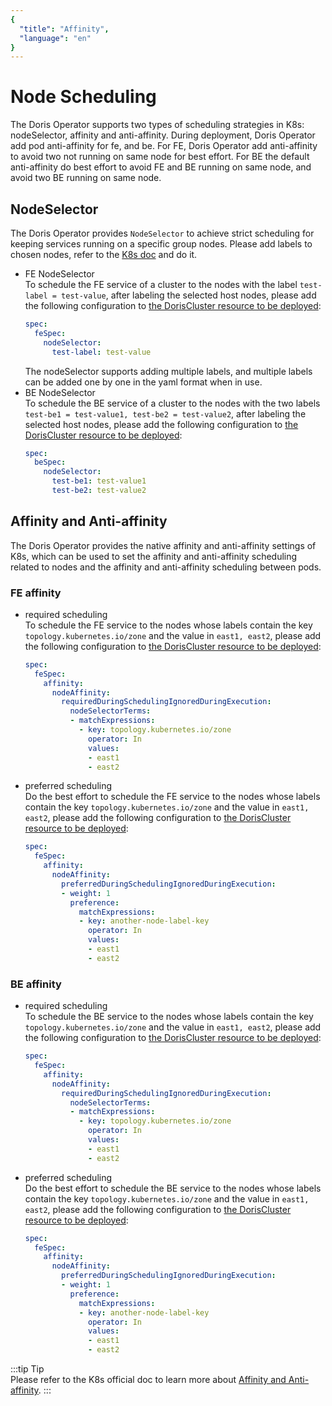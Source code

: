 ```yaml
---
{
  "title": "Affinity",
  "language": "en"
}
---
```


<!-- 
Licensed to the Apache Software Foundation (ASF) under one
or more contributor license agreements.  See the NOTICE file
distributed with this work for additional information
regarding copyright ownership.  The ASF licenses this file
to you under the Apache License, Version 2.0 (the
"License"); you may not use this file except in compliance
with the License.  You may obtain a copy of the License at

  http://www.apache.org/licenses/LICENSE-2.0

Unless required by applicable law or agreed to in writing,
software distributed under the License is distributed on an
"AS IS" BASIS, WITHOUT WARRANTIES OR CONDITIONS OF ANY
KIND, either express or implied.  See the License for the
specific language governing permissions and limitations
under the License.
-->

# Node Scheduling
The Doris Operator supports two types of scheduling strategies in K8s: nodeSelector, affinity and anti-affinity. During deployment, Doris Operator add pod anti-affinity for fe, and be. For FE, Doris Operator add anti-affinity to avoid two not running on same node for best effort.
For BE the default anti-affinity do best effort to avoid FE and BE running on same node, and avoid two BE running on same node.

## NodeSelector
The Doris Operator provides `NodeSelector` to achieve strict scheduling for keeping services running on a specific group nodes. Please add labels to chosen nodes, refer to the [K8s doc](https://kubernetes.io/docs/tasks/configure-pod-container/assign-pods-nodes/) and do it.

- FE NodeSelector  
  To schedule the FE service of a cluster to the nodes with the label `test-label = test-value`, after labeling the selected host nodes, please add the following configuration to [the DorisCluster resource to be deployed](install-quickstart.md#step-3-deploy-doris-cluster):
    ```yaml
    spec:
      feSpec:
        nodeSelector:
          test-label: test-value
    ```
  The nodeSelector supports adding multiple labels, and multiple labels can be added one by one in the yaml format when in use.
- BE NodeSelector  
  To schedule the BE service of a cluster to the nodes with the two labels `test-be1 = test-value1, test-be2 = test-value2`, after labeling the selected host nodes, please add the following configuration to [the DorisCluster resource to be deployed](install-quickstart.md#step-3-deploy-doris-cluster):
    ```yaml
    spec:
      beSpec:
        nodeSelector:
          test-be1: test-value1
          test-be2: test-value2
    ```

## Affinity and Anti-affinity
The Doris Operator provides the native affinity and anti-affinity settings of K8s, which can be used to set the affinity and anti-affinity scheduling related to nodes and the affinity and anti-affinity scheduling between pods.

### FE affinity
- required scheduling  
  To schedule the FE service to the nodes whose labels contain the key `topology.kubernetes.io/zone` and the value in `east1, east2`, please add the following configuration to [the DorisCluster resource to be deployed](install-quickstart.md#step-3-deploy-doris-cluster):
    ```yaml
    spec:
      feSpec:
        affinity:
          nodeAffinity:
            requiredDuringSchedulingIgnoredDuringExecution:
              nodeSelectorTerms:
              - matchExpressions:
                - key: topology.kubernetes.io/zone
                  operator: In
                  values:
                  - east1
                  - east2
    ```

- preferred scheduling  
  Do the best effort to schedule the FE service to the nodes whose labels contain the key `topology.kubernetes.io/zone` and the value in `east1, east2`, please add the following configuration to [the DorisCluster resource to be deployed](install-quickstart.md#step-3-deploy-doris-cluster):
    ```yaml
    spec:
      feSpec:
        affinity:
          nodeAffinity:
            preferredDuringSchedulingIgnoredDuringExecution:
            - weight: 1
              preference:
                matchExpressions:
                - key: another-node-label-key
                  operator: In
                  values:
                  - east1
                  - east2
    ```

### BE affinity
- required scheduling  
  To schedule the BE service to the nodes whose labels contain the key `topology.kubernetes.io/zone` and the value in `east1, east2`, please add the following configuration to [the DorisCluster resource to be deployed](install-quickstart.md#step-3-deploy-doris-cluster):
    ```yaml
    spec:
      feSpec:
        affinity:
          nodeAffinity:
            requiredDuringSchedulingIgnoredDuringExecution:
              nodeSelectorTerms:
              - matchExpressions:
                - key: topology.kubernetes.io/zone
                  operator: In
                  values:
                  - east1
                  - east2
    ```

- preferred scheduling  
  Do the best effort to schedule the BE service to the nodes whose labels contain the key `topology.kubernetes.io/zone` and the value in `east1, east2`, please add the following configuration to [the DorisCluster resource to be deployed](install-quickstart.md#step-3-deploy-doris-cluster):
    ```yaml
    spec:
      feSpec:
        affinity:
          nodeAffinity:
            preferredDuringSchedulingIgnoredDuringExecution:
            - weight: 1
              preference:
                matchExpressions:
                - key: another-node-label-key
                  operator: In
                  values:
                  - east1
                  - east2
    ```
:::tip Tip  
Please refer to the K8s official doc to learn more about [Affinity and Anti-affinity](https://kubernetes.io/docs/concepts/scheduling-eviction/assign-pod-node/).
:::